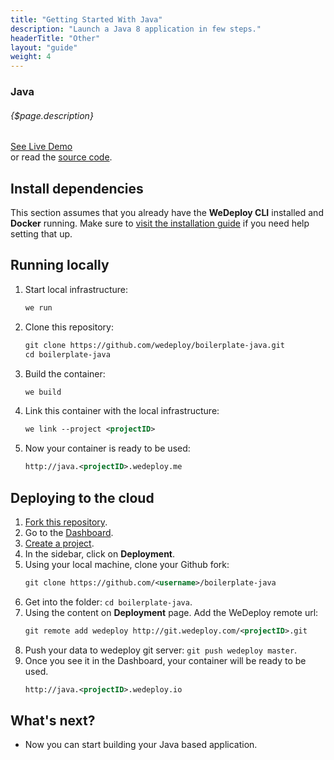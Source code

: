 ```yaml
---
title: "Getting Started With Java"
description: "Launch a Java 8 application in few steps."
headerTitle: "Other"
layout: "guide"
weight: 4
---
```


### Java

###### {$page.description}

<div class="guide-btn-cta">
	<a class="btn btn-accent btn-sm" href="http://boilerplate-java.wedeploy.io" target="_blank">
		<span class="icon-16-external"></span>See Live Demo
	</a>
</div>

<div class="guide-aux-cta">
	or read the <a href="https://github.com/wedeploy/boilerplate-java/" target="_blank">source code</a>.
</div>

<article id="1">

## Install dependencies

This section assumes that you already have the **WeDeploy CLI** installed and **Docker** running. Make sure to [visit the installation guide](/docs/intro/using-the-command-line.html) if you need help setting that up.

</article>

<article id="2">

## Running locally

<ol>

<li>Start local infrastructure:</li>

```xml
we run
```

<li>Clone this repository:</li>

```xml
git clone https://github.com/wedeploy/boilerplate-java.git
cd boilerplate-java
```

<li>Build the container:</li>

```xml
we build
```

<li>Link this container with the local infrastructure:</li>

```xml
we link --project <projectID>
```

<li>Now your container is ready to be used:</li>

```xml
http://java.<projectID>.wedeploy.me
```
</ol>

</article>

<article id="3">

## Deploying to the cloud

<ol>

<li><a href="https://github.com/wedeploy/boilerplate-java/fork">Fork this repository</a>.</li>

<li>Go to the <a href="http://dashboard.wedeploy.com">Dashboard</a>.</li>

<li><a href="http://dashboard.wedeploy.com/projects/create">Create a project</a>.</li>

<li>In the sidebar, click on <strong>Deployment</strong>.</li>

<li>Using your local machine, clone your Github fork:</li>

```xml
git clone https://github.com/<username>/boilerplate-java
```

<li>Get into the folder: <code>cd boilerplate-java</code>.</li>

<li>Using the content on <strong>Deployment</strong> page. Add the WeDeploy remote url:</li>

```xml
git remote add wedeploy http://git.wedeploy.com/<projectID>.git
```

<li>Push your data to wedeploy git server: <code>git push wedeploy master</code>.</li>

<li>Once you see it in the Dashboard, your container will be ready to be used.</li>

```xml
http://java.<projectID>.wedeploy.io
```
</ol>

</article>

## What's next?

* Now you can start building your Java based application.
